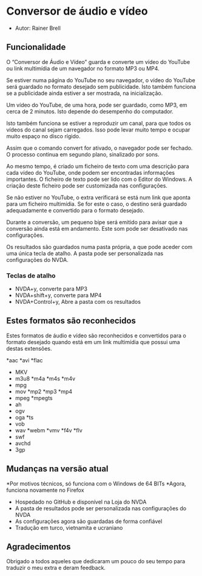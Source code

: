 # Conversor de áudio e vídeo

* Autor: Rainer Brell

## Funcionalidade

O “Conversor de Áudio e Vídeo” guarda e converte um vídeo do YouTube ou link multimídia de um navegador no formato MP3 ou MP4.

Se estiver numa página do YouTube no seu navegador, o vídeo do YouTube será guardado no formato desejado sem publicidade. Isto também funciona se a publicidade ainda estiver a ser mostrada, na inicialização.

Um vídeo do YouTube, de uma hora, pode ser guardado, como MP3, em cerca de 2 minutos. Isto depende do desempenho do computador.

Isto também funciona se estiver a reproduzir um canal, para que todos os vídeos do canal sejam carregados. Isso pode levar muito tempo e ocupar muito espaço no disco rígido.

Assim que o comando convert for ativado, o navegador pode ser fechado. O processo continua em segundo plano, sinalizado por sons.

Ao mesmo tempo, é criado um ficheiro de texto com uma descrição para cada vídeo do YouTube, onde podem ser encontradas informações importantes. O ficheiro de texto pode ser lido com o Editor do Windows. A criação deste ficheiro pode ser customizada nas configurações.

Se não estiver no YouTube, o extra verificará se está num link que aponta para um ficheiro multimídia. Se for este o caso, o destino será guardado adequadamente e convertido para o formato desejado.

Durante a conversão, um pequeno bipe será emitido para avisar que a conversão ainda está em andamento. Este som pode ser desativado nas configurações.

Os resultados são guardados numa pasta própria, a que pode aceder com uma única tecla de atalho. A pasta pode ser personalizada nas configurações do NVDA.

### Teclas de atalho

* NVDA+y, converte para MP3
* NVDA+shift+y, converte para MP4
* NVDA+Control+y, Abre a pasta com os resultados

## Estes formatos são reconhecidos

Estes formatos de áudio e vídeo são reconhecidos e convertidos para o formato desejado quando está em um link multimídia que possui uma destas extensões.

*aac
*avi
*flac
* MKV
* m3u8
*m4a
*m4s
*m4v
* mpg
* mov
*mp2
*mp3
*mp4
* mpeg
*mpegts
* ah
* ogv
* oga
*ts
* vob
* wav
*webm
*vmv
*f4v
*flv
* swf
* avchd
* 3gp

## Mudanças na versão atual

*Por motivos técnicos, só funciona com o Windows de 64 BITs
*Agora, funciona novamente no Firefox
* Hospedado no GitHub e disponível na Loja do NVDA
* A pasta de resultados pode ser personalizada nas configurações do NVDA
* As configurações agora são guardadas de forma confiável
* Tradução em turco, vietnamita e ucraniano

## Agradecimentos

Obrigado a todos aqueles que dedicaram um pouco do seu tempo para traduzir o meu extra e deram feedback.